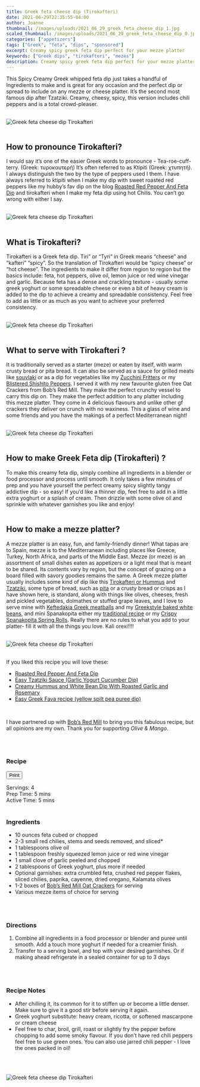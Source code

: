 ```yaml
---
title: Greek feta cheese dip (Tirokafteri)
date: 2021-06-29T22:35:55-04:00
author: Joanne
thumbnail: /images/uploads/2021_06_29_greek_feta_cheese_dip_1.jpg
scaled_thumbnail: /images/uploads/2021_06_29_greek_feta_cheese_dip_0.jpg
categories: ["appetizers"]
tags: ["Greek", "feta", "dips", "sponsored"]
excerpt: Creamy spicy greek feta dip perfect for your mezze platter
keywords: ["Greek dips", "tirokafteri", "mezes"]
description: Creamy spicy greek feta dip perfect for your mezze platter
---
```

<span class="blog-text">

This Spicy Creamy Greek whipped feta dip just takes a handful of Ingredients to make and is great for any occasion and the perfect dip or spread to include on any mezze or cheese platter. It’s the second most famous dip after Tzatziki. Creamy, cheesy, spicy, this version includes chili peppers and is a total crowd-pleaser. 
</br>
</br>

![Greek feta cheese dip Tirokafteri](/images/uploads/2021_06_29_greek_feta_cheese_dip_2.jpg)
</br>
</br>

## How to pronounce Tirokafteri? 
I would say it’s one of the easier Greek words to pronounce - Tea-roe-cuff-terry. (Greek: τυροκαυτερή) It’s often referred to as Ktipiti (Greek: χτυπητή). I always distinguish the two by the type of peppers used I them. I have always referred to ktipiti when I make my dip with sweet roasted red peppers like my hubby’s fav dip on the blog [Roasted Red Pepper And Feta Dip](https://www.oliveandmango.com/roasted-red-pepper-and-feta-dip) and tirokafteri when I make my feta dip using hot Chilis. You can’t go wrong with either I say. 
</br>
</br>

![Greek feta cheese dip Tirokafteri](/images/uploads/2021_06_29_greek_feta_cheese_dip_3.jpg)
</br>
</br>

## What is Tirokafteri? 
Tirokafteri is a Greek feta dip. Tiri” or “Tyri“ in Greek means “cheese” and “kafteri” “spicy”. So the translation of Tirokafteri would be “spicy cheese” or “hot cheese”. The ingredients to make it differ from region to region but the basics include: feta, hot peppers, olive oil, lemon juice or red wine vinegar and garlic. Because feta has a dense and crackling texture - usually some greek yoghurt or some spreadable cheese or even a bit of heavy cream is added to the dip to achieve a creamy and spreadable consistency. Feel free to add as little or as much as you want to achieve your preferred consistency. 
</br>
</br>

![Greek feta cheese dip Tirokafteri](/images/uploads/2021_06_29_greek_feta_cheese_dip_4.jpg)
</br>
</br>

## What to serve with Tirokafteri ? 
It is traditionally served as a starter (meze) or eaten by itself, with warm crusty bread or pita bread. It can also be served as a sauce for grilled meats like [souvlaki](https://www.oliveandmango.com/greek-style-souvlaki-with-homemade-tzatziki/) or as a dip for vegetables like my [Zucchini Fritters](https://www.oliveandmango.com/zucchini-fritters) or my [Blistered Shishito Peppers](https://www.oliveandmango.com/blistered-shishito-peppers-with-a-lemony-whipped-goat-cheese-dip). I served it with my new favourite gluten free Oat Crackers from Bob’s Red Mill. They make the perfect crunchy vessel to carry this dip on. They make the perfect addition to any platter including this mezze platter. They come in 4 delicious flavours and unlike other gf crackers they deliver on crunch with no waxiness. This a glass of wine and some friends and you have the makings of a perfect Mediterranean night!
</br>
</br>

![Greek feta cheese dip Tirokafteri](/images/uploads/2021_06_29_greek_feta_cheese_dip_5.jpg)
</br>
</br>

## How to make Greek Feta dip (Tirokafteri) ? 
To make this creamy feta dip, simply combine all ingredients in a blender or food processor and process until smooth. It only takes a few minutes of prep and you have yourself the perfect creamy spicy slightly tangy addictive dip - so easy! If you’d like a thinner dip, feel free to add in a little extra yoghurt or a splash of cream. Then drizzle with some olive oil and sprinkle with whatever garnishes you like and enjoy! 
</br>
</br>

## How to make a mezze platter? 
A mezze platter is an easy, fun, and family-friendly dinner! What tapas are to Spain, mezze is to the Mediterranean including places like Greece, Turkey, North Africa, and parts of the Middle East. Mezze (or meze) is an assortment of small dishes eaten as appetizers or a light meal that is meant to be shared. Its contents vary by region, but the concept of grazing on a board filled with savory goodies remains the same. A Greek mezze platter usually includes some kind of dip like this [Tirokafteri or Hummus](https://www.oliveandmango.com/creamy-hummus-and-white-bean-dip-with-roasted-garlic-and-rosemary) and [Tzatziki](https://www.oliveandmango.com/easy-tzatziki-sauce-garlic-yogurt-cucumber-dip), some type of bread, such as [pita](https://www.oliveandmango.com/fresh-homemade-pita-bread) or a crusty bread or crisps as I have shown here, is standard, along with things like olives, cheeses, fresh and pickled vegetables, dolmathes or stuffed grape leaves, and I love to serve mine with [Keftedakia Greek meatballs](https://www.oliveandmango.com/turn-your-mezethakia-into-a-meal) and my [Greekstyle baked white beans](https://www.oliveandmango.com/gigantes-plaki-greek-style-baked-white-beans), and mini Spanakopita either my [traditional recipe](https://www.oliveandmango.com/traditional-homemade-spanakopita-easy-from-scratch-greek-spinach-pie) or my [Crispy Spanakopita Spring Rolls](https://www.oliveandmango.com/crispy-spanakopita-spring-rolls). Really there are no rules to what you add to your platter- fill it with all the things you love. Kali orexi!!!!
</br>
</br>

![Greek feta cheese dip Tirokafteri](/images/uploads/2021_06_29_greek_feta_cheese_dip_6.jpg)
</br>
</br>

If you liked this recipe you will love these: 
* <span class="highlight"><a href="https://www.oliveandmango.com/roasted-red-pepper-and-feta-dip">Roasted Red Pepper And Feta Dip </a></span>
* <span class="highlight"><a href="https://www.oliveandmango.com/easy-tzatziki-sauce-garlic-yogurt-cucumber-dip">Easy Tzatziki Sauce (Garlic Yogurt Cucumber Dip) </a></span>
* <span class="highlight"><a href="https://www.oliveandmango.com/creamy-hummus-and-white-bean-dip-with-roasted-garlic-and-rosemary">Creamy Hummus and White Bean Dip With Roasted Garlic and Rosemary </a></span>
* <span class="highlight"><a href="https://www.oliveandmango.com/easy-greek-fava-recipe-yellow-spilt-pea-puree-dip">Easy Greek Fava recipe (yellow spilt pea puree dip) </a></span>
</br>

I have partnered up with <span class="highlight"><a rel="nofollow" href="https://www.bobsredmill.com/?utm_source=TheOliveAndMango&utm_medium=influencer&utm_campaign=bobsredmill">Bob’s Red Mill</a></span> to bring you this fabulous recipe, but all opinions are my own. Thank you for supporting _Olive & Mango_.

</br>
</br>

<!--{{< youtube 2U5KL1buARQ >}}
</br>
</br>-->
</span>

### Recipe
<div print_button><form>
<input type="button" value="Print" class="btn__print" onClick="window.print()">
</form></div>

<div>Servings: <span itemprop="recipeYield">4</div>
<div>Prep Time: <meta itemprop="prepTime" content="PT5M">5 mins</div>
<div>Active Time: <meta itemprop="cookTime" content="PT5M">5 mins</div>
</br>

### Ingredients

* <span itemprop="recipeIngredient">10 ounces feta cubed or chopped </span>
* <span itemprop="recipeIngredient">2-3 small red chilies, stems and seeds removed, and sliced*</span>
* <span itemprop="recipeIngredient">1 tablespoons olive oil</span>
* <span itemprop="recipeIngredient">1 tablespoon freshly squeezed lemon juice or red wine vinegar </span>
* <span itemprop="recipeIngredient">1 small clove of garlic peeled and chopped </span>
* <span itemprop="recipeIngredient">2 tablespoons of Greek yoghurt, plus more if needed </span>
* <span itemprop="recipeIngredient">Optional garnishes: extra crumbled feta, crushed red pepper flakes, sliced chilies, paprika, cayenne, dried oregano, Kalamata olives</span>
* <span itemprop="recipeIngredient">1-2 boxes of <span class="highlight"><a rel="nofollow" href="https://www.bobsredmill.com/rosemary-oat-crackers.html/?utm_source=TheOliveAndMango&utm_medium=influencer&utm_campaign=bobsredmill">Bob’s Red Mill Oat Crackers</a></span> for serving </span>
* <span itemprop="recipeIngredient">Various mezze items of choice for serving </span>
</br>
</br>

### Directions
1. Combine all ingredients in a food processor or blender and puree until smooth. Add a touch more yoghurt if needed for a creamier finish. 
1. Transfer to a serving bowl, and top with your desired garnishes.  Or if making ahead refrigerate in a sealed container for up to 3 days
</br>
</br>

### Recipe Notes
* After chilling it, its common for it to stiffen up or become a little denser. Make sure to give it a good stir before serving it again. 
* Greek yoghurt substitute: heavy cream, ricotta, or softened mascarpone or cream cheese
* Feel free to char, broil,  grill, roast or slightly fry the pepper before chopping to add some smoky flavour.  If you don’t have red chili peppers feel free to use green ones. You can also use jarred chili pepper - I love the ones packed in oil! 
</br>
</br>

![Greek feta cheese dip Tirokafteri](/images/uploads/2021_06_29_greek_feta_cheese_dip_7.jpg)